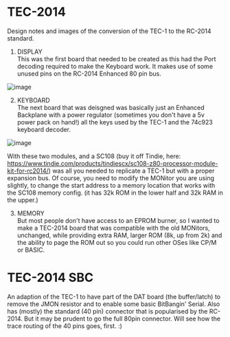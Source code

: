# TEC-2014
Design notes and images of the conversion of the TEC-1 to the RC-2014 standard.

1. DISPLAY<br>
This was the first board that needed to be created as this had the Port decoding required to make the Keyboard work. It makes use of some unused pins on the RC-2014 Enhanced 80 pin bus.

![image](https://user-images.githubusercontent.com/13119623/125252912-3b750600-e33c-11eb-8b02-507c151ea664.png)

2. KEYBOARD<br>
The next board that was deisgned was basically just an Enhanced Backplane with a power regulator (sometimes you don't have a 5v power pack on hand!) all the keys used by the TEC-1 and the 74c923 keyboard decoder.

![image](https://user-images.githubusercontent.com/13119623/125252676-fb158800-e33b-11eb-9fc1-dfeafba716a3.png)

With these two modules, and a SC108 (buy it off Tindie, here: https://www.tindie.com/products/tindiescx/sc108-z80-processor-module-kit-for-rc2014/) was all you needed to replicate a TEC-1 but with a proper expansion bus. Of course, you need to modify the MONitor you are using slightly, to change the start address to a memory location that works with the SC108 memory config. (it has 32k ROM in the lower half and 32k RAM in the upper.)

3. MEMORY<br>
But most people don't have access to an EPROM burner, so I wanted to make a TEC-2014 board that was compatible with the old MONitors, unchanged, while providing extra RAM, larger ROM (8k, up from 2k) and the ability to page the ROM out so you could run other OSes like CP/M or BASIC.

# TEC-2014 SBC
An adaption of the TEC-1 to have part of the DAT board (the buffer/latch) to remove the JMON resistor and to enable some basic BitBangin' Serial. Also has (mostly) the standard (40 pin) connector that is popularised by the RC-2014.  But it may be prudent to go the full 80pin connector. Will see how the trace routing of the 40 pins goes, first. :)
